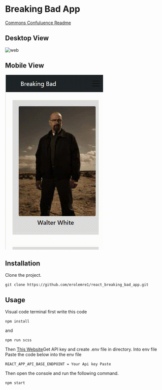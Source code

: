 # Breaking Bad App
[Commons Confuluence Readme](https://emlakjetjira.atlassian.net/wiki/spaces/IT/pages/889323533/Commons+Versiyon+Y+kseltme+ve+Yay+nlama)

## Desktop View
![web](https://github.com/erolemre1/react_breaking_bad_app/blob/main/BREAK%C4%B0NG-WEB.gif)

## Mobile View
![mobile](https://raw.githubusercontent.com/erolemre1/react_breaking_bad_app/main/breakib-mobile.gif)


## Installation
Clone the project.
```
git clone https://github.com/erolemre1/react_breaking_bad_app.git
```

## Usage
Visual code terminal first write this code
```
npm install

```
and
```
npm run scss
```

Then
[This Website](https://breakingbadapi.com/)Get API key and create .env file in directory. Into env file Paste the code below into the env file


```
REACT_APP_API_BASE_ENDPOINT = Your Api key Paste
```


Then open the console and run the following command.

```
npm start
```




